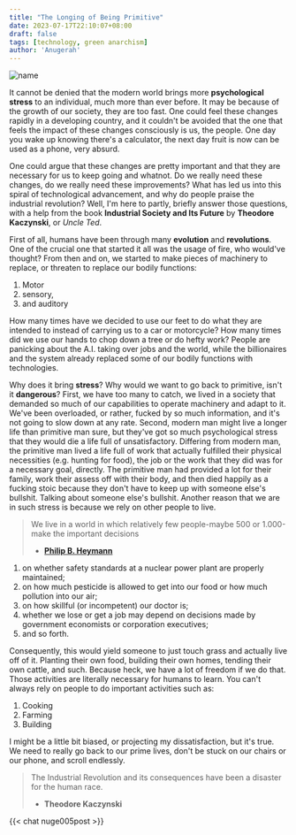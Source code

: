 ```yaml
---
title: "The Longing of Being Primitive"
date: 2023-07-17T22:10:07+08:00
draft: false
tags: [technology, green anarchism]
author: 'Anugerah'
---
```


![name](/screw.jpg#center)

It cannot be denied that the modern world brings more **psychological stress** to an individual, much more than ever before. It may be because of the growth of our society, they are too fast. One could feel these changes rapidly in a developing country, and it couldn't be avoided that the one that feels the impact of these changes consciously is us, the people. One day you wake up knowing there's a calculator, the next day fruit is now can be used as a phone, very absurd.

One could argue that these changes are pretty important and that they are necessary for us to keep going and whatnot. Do we really need these changes, do we really need these improvements? What has led us into this spiral of technological advancement, and why do people praise the industrial revolution? Well, I'm here to partly, briefly answer those questions, with a help from the book **Industrial Society and Its Future** by **Theodore Kaczynski**, or *Uncle Ted*.

First of all, humans have been through many **evolution** and **revolutions**. One of the crucial one that started it all was the usage of fire, who would've thought? From then and on, we started to make pieces of machinery to replace, or threaten to replace our bodily functions:
1. Motor
2. sensory,
3. and auditory

How many times have we decided to use our feet to do what they are intended to instead of carrying us to a car or motorcycle? How many times did we use our hands to chop down a tree or do hefty work? People are panicking about the A.I. taking over jobs and the world, while the billionaires and the system already replaced some of our bodily functions with technologies.

Why does it bring **stress**? Why would we want to go back to primitive, isn't it **dangerous**? First, we have too many to catch, we lived in a society that demanded so much of our capabilities to operate machinery and adapt to it. We've been overloaded, or rather, fucked by so much information, and it's not going to slow down at any rate. Second, modern man might live a longer life than primitive man sure, but they've got so much psychological stress that they would die a life full of unsatisfactory. Differing from modern man, the primitive man lived a life full of work that actually fulfilled their physical necessities (e.g. hunting for food), the job or the work that they did was for a necessary goal, directly. The primitive man had provided a lot for their family, work their assess off with their body, and then died happily as a fucking stoic because they don't have to keep up with someone else's bullshit. Talking about someone else's bullshit. Another reason that we are in such stress is because we rely on other people to live.

> We live in a world in which relatively few people-maybe 500 or 1.000-make the important decisions
>- [**Philip B. Heymann**](https://en.wikipedia.org/wiki/Philip_Heymann)

1. on whether safety standards at a nuclear power plant are properly maintained;
2. on how much pesticide is allowed to get into our food or how much pollution into our air;
3. on how skillful (or incompetent) our doctor is;
4. whether we lose or get a job may depend on decisions made by government economists or corporation executives;
5. and so forth.

Consequently, this would yield someone to just touch grass and actually live off of it. Planting their own food, building their own homes, tending their own cattle, and such. Because heck, we have a lot of freedom if we do that. Those activities are literally necessary for humans to learn. You can't always rely on people to do important activities such as:

1. Cooking
2. Farming
3. Building

I might be a little bit biased, or projecting my dissatisfaction, but it's true. We need to really go back to our prime lives, don't be stuck on our chairs or our phone, and scroll endlessly.

>The Industrial Revolution and its consequences have been a disaster for the human race.
>- **Theodore Kaczynski**

{{< chat nuge005post >}}